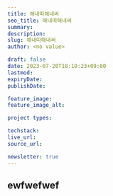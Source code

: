```yaml
---
title: 해내따해내써
seo_title: 해내따해내써
summary:
description:
slug: 해내따해내써
author: <no value>

draft: false
date: 2023-07-20T18:10:23+09:00
lastmod:
expiryDate:
publishDate:

feature_image:
feature_image_alt:

project types:

techstack:
live_url:
source_url:

newsletter: true
---
```


## ewfwefwef
